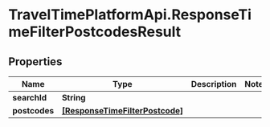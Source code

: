 # TravelTimePlatformApi.ResponseTimeFilterPostcodesResult

## Properties

Name | Type | Description | Notes
------------ | ------------- | ------------- | -------------
**searchId** | **String** |  | 
**postcodes** | [**[ResponseTimeFilterPostcode]**](ResponseTimeFilterPostcode.md) |  | 


